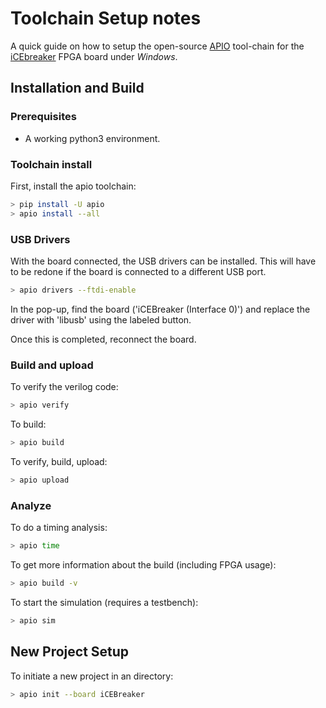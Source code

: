 # Toolchain Setup notes

A quick guide on how to setup the open-source [APIO](https://github.com/FPGAwars/apio) tool-chain for the [iCEbreaker](https://1bitsquared.com/collections/fpga/products/icebreaker) FPGA board under *Windows*.

## Installation and Build

###	Prerequisites

 - A working python3 environment.


### Toolchain install
First, install the apio toolchain:
```bash
> pip install -U apio
> apio install --all
```

### USB Drivers
With the board connected, the USB drivers can be installed. 
This will have to be redone if the board is connected to a 
different USB port. 

```bash
> apio drivers --ftdi-enable
```

In the pop-up, find the board ('iCEBreaker (Interface 0)') and
replace the driver with 'libusb' using the labeled button.

Once this is completed, reconnect the board.

### Build and upload
To verify the verilog code:
```bash
> apio verify
```

To build:
```bash
> apio build
```

To verify, build, upload:
```bash
> apio upload
```

### Analyze
To do a timing analysis:
```bash
> apio time
```

To get more information about the build (including FPGA usage):
```bash
> apio build -v
```

To start the simulation (requires a testbench):
```bash
> apio sim
```

## New Project Setup
To initiate a new project in an directory:
```bash
> apio init --board iCEBreaker
```
